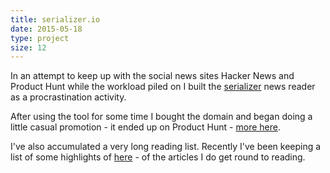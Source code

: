 ```yaml
---
title: serializer.io
date: 2015-05-18
type: project
size: 12
---
```

In an attempt to keep up with the social news sites Hacker News and Product Hunt while the workload piled on I built the [serializer](http://serializer.io) news reader as a procrastination activity.

After using the tool for some time I bought the domain and began doing a little casual promotion - it ended up on Product Hunt - [more here](/blog/2015/05/22/building-and-shipping-my-side-project.html).

I've also accumulated a very long reading list. Recently I've been keeping a list of some highlights of [here](/articles) - of the articles I do get round to reading.
